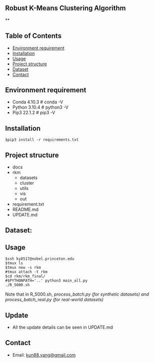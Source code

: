 ## Robust K-Means Clustering Algorithm

**

## Table of Contents

* [Environment requirement](#Environment)
* [Installation](#Installation)
* [Usage](#Usage)
* [Project structure](#Project)
* [Dataset](#Dataset)
* [Contact](#contact)

<!-- * [License](#license) -->

## Environment requirement <a name="Environment"></a>

- Conda 4.10.3 # conda -V
- Python 3.10.4 # python3 -V
- Pip3 22.1.2 # pip3 -V

## Installation  <a name="Installation"></a>
  `$pip3 install -r requirements.txt`

## Project structure <a name="Project"></a>

- docs
- rkm
  - datasets
  - cluster
  - utils
  - vis
  - out
- requirement.txt
- README.md
- UPDATE.md

## Dataset:

[//]: # (- GAUSSIAN3: _simulated 2 clusters from 2 Gaussian distributions._)

[//]: # (- MNIST: _handwritten datasets: https://yann.lecun.com/exdb/mnist/ or https://web.archive.org/web/20160828233817/http://yann.lecun.com/exdb/mnist/index.html)

[//]: # (- NBAIOT: _IoT dataset: https://archive.ics.uci.edu/ml/datasets/detection_of_IoT_botnet_attacks_N_BaIoT)

## Usage

```shell
$ssh ky8517@nobel.princeton.edu
$tmux ls
$tmux new -s rkm
#tmux attach -t rkm
$cd rkm/rkm_final/
#$PYTHONPATH='..' python3 main_all.py
./R_5000.sh
```
Note that in R_5000.sh, 
_process_batch.py (for synthetic datasets) and  
process_batch_real.py (for real-world datasets)_ 

## Update

- All the update details can be seen in UPDATE.md

## Contact

- Email: kun88.yang@gmail.com

[//]: #
[//]: #
[//]: #
[//]: #
[//]: #
[//]: #
